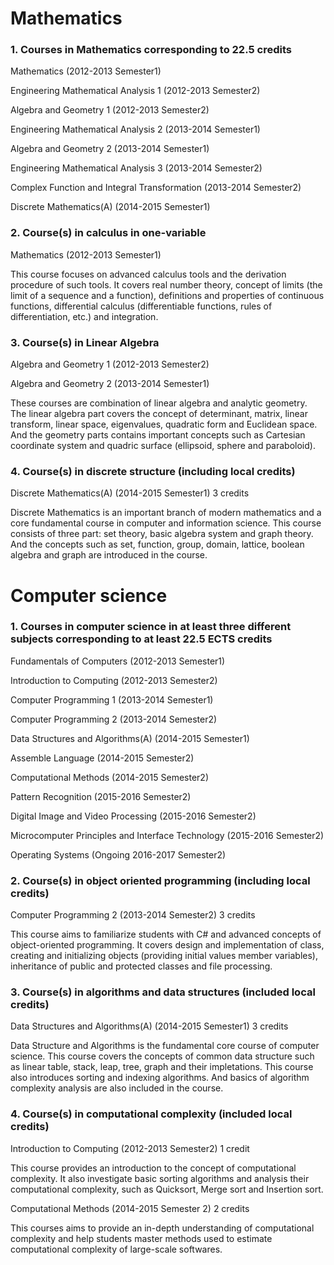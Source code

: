 # Mathematics


### 1. Courses in Mathematics corresponding to 22.5 credits

Mathematics (2012-2013 Semester1) 

Engineering Mathematical Analysis 1 (2012-2013 Semester2)

Algebra and Geometry 1 (2012-2013 Semester2)

Engineering Mathematical Analysis 2 (2013-2014 Semester1)

Algebra and Geometry 2 (2013-2014 Semester1)

Engineering Mathematical Analysis 3 (2013-2014 Semester2)

Complex Function and Integral Transformation (2013-2014 Semester2)

Discrete Mathematics(A) (2014-2015 Semester1)


### 2. Course(s) in calculus in one-variable

Mathematics (2012-2013 Semester1) 

This course focuses on advanced calculus tools and the derivation procedure of such tools.
It covers real number theory, concept of limits (the limit of a sequence and a function), 
definitions and properties of continuous functions, differential calculus (differentiable 
functions, rules of differentiation, etc.) and integration.


### 3. Course(s) in Linear Algebra

Algebra and Geometry 1 (2012-2013 Semester2)

Algebra and Geometry 2 (2013-2014 Semester1)

These courses are combination of linear algebra and analytic geometry. The linear algebra
part covers the concept of determinant, matrix, linear transform, linear space, eigenvalues,
quadratic form and Euclidean space. And the geometry parts contains important concepts 
such as Cartesian coordinate system and quadric surface (ellipsoid, sphere and paraboloid).


### 4. Course(s) in discrete structure (including local credits)

Discrete Mathematics(A) (2014-2015 Semester1) 3 credits

Discrete Mathematics is an important branch of modern mathematics and a core fundamental 
course in computer and information science. This course consists of three part: set theory,
basic algebra system and graph theory. And the concepts such as set, function, group, 
domain, lattice, boolean algebra and graph are introduced in the course.



# Computer science


### 1. Courses in computer science in at least three different subjects corresponding to at least 22.5 ECTS credits

Fundamentals of Computers (2012-2013 Semester1)

Introduction to Computing (2012-2013 Semester2)

Computer Programming 1 (2013-2014 Semester1)

Computer Programming 2 (2013-2014 Semester2)

Data Structures and Algorithms(A) (2014-2015 Semester1)

Assemble Language (2014-2015 Semester2)

Computational Methods (2014-2015 Semester2)

Pattern Recognition (2015-2016 Semester2)

Digital Image and Video Processing (2015-2016 Semester2)

Microcomputer Principles and Interface Technology (2015-2016 Semester2)

Operating Systems (Ongoing 2016-2017 Semester2)


### 2. Course(s) in object oriented programming (including local credits)

Computer Programming 2 (2013-2014 Semester2) 3 credits

This course aims to familiarize students with C# and advanced concepts of object-oriented 
programming. It covers design and implementation of class, creating and initializing 
objects (providing initial values member variables), inheritance of public and protected 
classes and file processing.


### 3. Course(s) in algorithms and data structures (included local credits)

Data Structures and Algorithms(A) (2014-2015 Semester1) 3 credits

Data Structure and Algorithms is the fundamental core course of computer science. This
course covers the concepts of common data structure such as linear table, stack, leap,
tree, graph and their impletations. This course also introduces sorting and indexing 
algorithms. And basics of algorithm complexity analysis are also included in the course.  


### 4. Course(s) in computational complexity (included local credits)

Introduction to Computing (2012-2013 Semester2) 1 credit

This course provides an introduction to the concept of computational complexity. 
It also investigate basic sorting algorithms and analysis their computational complexity,
such as Quicksort, Merge sort and Insertion sort.

Computational Methods (2014-2015 Semester 2) 2 credits

This courses aims to provide an in-depth understanding of computational complexity and 
help students master methods used to estimate computational complexity of large-scale softwares.
